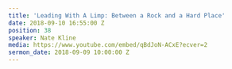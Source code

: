 ```yaml
---
title: 'Leading With A Limp: Between a Rock and a Hard Place'
date: 2018-09-10 16:55:00 Z
position: 38
speaker: Nate Kline
media: https://www.youtube.com/embed/qBdJoN-ACxE?ecver=2
sermon_date: 2018-09-09 10:00:00 Z
---
```


